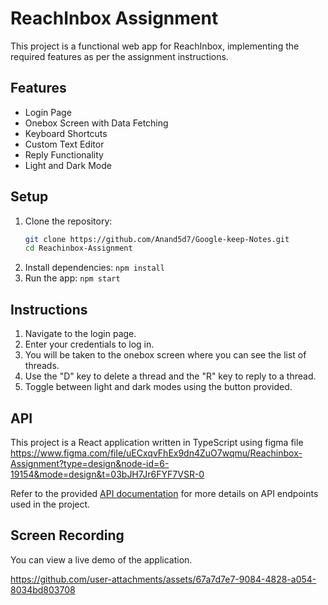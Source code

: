# ReachInbox Assignment

This project is a functional web app for ReachInbox, implementing the required features as per the assignment instructions.

## Features

- Login Page
- Onebox Screen with Data Fetching
- Keyboard Shortcuts
- Custom Text Editor
- Reply Functionality
- Light and Dark Mode

## Setup

1. Clone the repository:
    ```bash
    git clone https://github.com/Anand5d7/Google-keep-Notes.git
    cd Reachinbox-Assignment
    ```
3. Install dependencies: `npm install`
4. Run the app: `npm start`

## Instructions

1. Navigate to the login page.
2. Enter your credentials to log in.
3. You will be taken to the onebox screen where you can see the list of threads.
4. Use the "D" key to delete a thread and the "R" key to reply to a thread.
5. Toggle between light and dark modes using the button provided.

## API
This project is a React application written in TypeScript using figma file https://www.figma.com/file/uECxqvFhEx9dn4ZuO7wqmu/Reachinbox-Assignment?type=design&node-id=6-19154&mode=design&t=03bJH7Jr6FYF7VSR-0

Refer to the provided [API documentation](https://documenter.getpostman.com/view/30630244/2sA2rCTMKr#433eb613-e405-4239-9e2d-f20485b31b27) for more details on API endpoints used in the project.

## Screen Recording
You can view a live demo of the application.

https://github.com/user-attachments/assets/67a7d7e7-9084-4828-a054-8034bd803708



